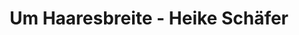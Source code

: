 ---
title: "Um Haaresbreite - Heike Schäfer"
url: /bochum/um-haaresbreite-heike-schaefer/
shop: Friseur
---